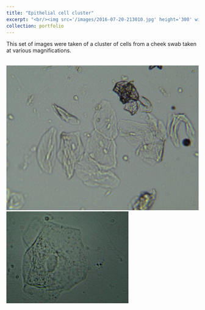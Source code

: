 ```yaml
---
title: "Epithelial cell cluster"
excerpt: "<br/><img src='/images/2016-07-20-213010.jpg' height='300' width='300'>"
collection: portfolio
---
```


This set of images were taken of a cluster of cells from a cheek swab taken at various magnifications.

<br/><img src='/images/2016-07-20-213010.jpg'> <img src='/images/MicroPics-1389341935.jpeg'>
